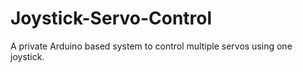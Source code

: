 # Joystick-Servo-Control
A private Arduino based system to control multiple servos using one joystick.
